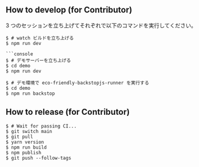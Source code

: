 ## How to develop (for Contributor)

3 つのセッションを立ち上げてそれぞれで以下のコマンドを実行してください。

````console
$ # watch ビルドを立ち上げる
$ npm run dev

```console
$ # デモサーバーを立ち上げる
$ cd demo
$ npm run dev
````

```console
$ # デモ環境で eco-friendly-backstopjs-runner を実行する
$ cd demo
$ npm run backstop
```

## How to release (for Contributor)

```console
$ # Wait for passing CI...
$ git switch main
$ git pull
$ yarn version
$ npm run build
$ npm publish
$ git push --follow-tags
```
